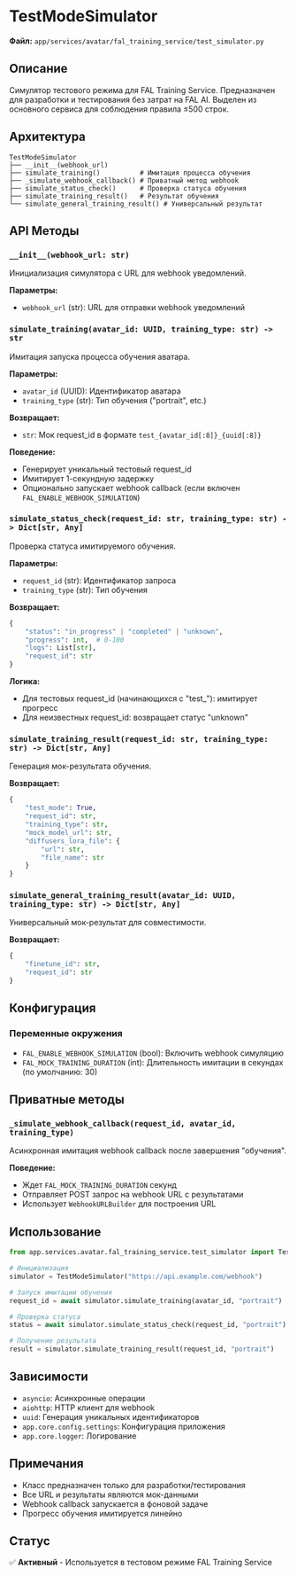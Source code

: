 # TestModeSimulator

**Файл:** `app/services/avatar/fal_training_service/test_simulator.py`

## Описание

Симулятор тестового режима для FAL Training Service. Предназначен для разработки и тестирования без затрат на FAL AI. Выделен из основного сервиса для соблюдения правила ≤500 строк.

## Архитектура

```
TestModeSimulator
├── __init__(webhook_url)
├── simulate_training()          # Имитация процесса обучения
├── _simulate_webhook_callback() # Приватный метод webhook
├── simulate_status_check()      # Проверка статуса обучения
├── simulate_training_result()   # Результат обучения
└── simulate_general_training_result() # Универсальный результат
```

## API Методы

### `__init__(webhook_url: str)`
Инициализация симулятора с URL для webhook уведомлений.

**Параметры:**
- `webhook_url` (str): URL для отправки webhook уведомлений

### `simulate_training(avatar_id: UUID, training_type: str) -> str`
Имитация запуска процесса обучения аватара.

**Параметры:**
- `avatar_id` (UUID): Идентификатор аватара
- `training_type` (str): Тип обучения ("portrait", etc.)

**Возвращает:**
- `str`: Мок request_id в формате `test_{avatar_id[:8]}_{uuid[:8]}`

**Поведение:**
- Генерирует уникальный тестовый request_id
- Имитирует 1-секундную задержку
- Опционально запускает webhook callback (если включен `FAL_ENABLE_WEBHOOK_SIMULATION`)

### `simulate_status_check(request_id: str, training_type: str) -> Dict[str, Any]`
Проверка статуса имитируемого обучения.

**Параметры:**
- `request_id` (str): Идентификатор запроса
- `training_type` (str): Тип обучения

**Возвращает:**
```python
{
    "status": "in_progress" | "completed" | "unknown",
    "progress": int,  # 0-100
    "logs": List[str],
    "request_id": str
}
```

**Логика:**
- Для тестовых request_id (начинающихся с "test_"): имитирует прогресс
- Для неизвестных request_id: возвращает статус "unknown"

### `simulate_training_result(request_id: str, training_type: str) -> Dict[str, Any]`
Генерация мок-результата обучения.

**Возвращает:**
```python
{
    "test_mode": True,
    "request_id": str,
    "training_type": str,
    "mock_model_url": str,
    "diffusers_lora_file": {
        "url": str,
        "file_name": str
    }
}
```

### `simulate_general_training_result(avatar_id: UUID, training_type: str) -> Dict[str, Any]`
Универсальный мок-результат для совместимости.

**Возвращает:**
```python
{
    "finetune_id": str,
    "request_id": str
}
```

## Конфигурация

### Переменные окружения
- `FAL_ENABLE_WEBHOOK_SIMULATION` (bool): Включить webhook симуляцию
- `FAL_MOCK_TRAINING_DURATION` (int): Длительность имитации в секундах (по умолчанию: 30)

## Приватные методы

### `_simulate_webhook_callback(request_id, avatar_id, training_type)`
Асинхронная имитация webhook callback после завершения "обучения".

**Поведение:**
- Ждет `FAL_MOCK_TRAINING_DURATION` секунд
- Отправляет POST запрос на webhook URL с результатами
- Использует `WebhookURLBuilder` для построения URL

## Использование

```python
from app.services.avatar.fal_training_service.test_simulator import TestModeSimulator

# Инициализация
simulator = TestModeSimulator("https://api.example.com/webhook")

# Запуск имитации обучения
request_id = await simulator.simulate_training(avatar_id, "portrait")

# Проверка статуса
status = await simulator.simulate_status_check(request_id, "portrait")

# Получение результата
result = simulator.simulate_training_result(request_id, "portrait")
```

## Зависимости

- `asyncio`: Асинхронные операции
- `aiohttp`: HTTP клиент для webhook
- `uuid`: Генерация уникальных идентификаторов
- `app.core.config.settings`: Конфигурация приложения
- `app.core.logger`: Логирование

## Примечания

- Класс предназначен только для разработки/тестирования
- Все URL и результаты являются мок-данными
- Webhook callback запускается в фоновой задаче
- Прогресс обучения имитируется линейно

## Статус

✅ **Активный** - Используется в тестовом режиме FAL Training Service 